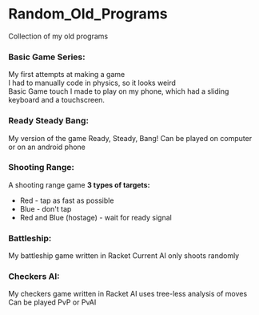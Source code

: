 # Random_Old_Programs
Collection of my old programs

### Basic Game Series:
  My first attempts at making a game  
  I had to manually code in physics, so it looks weird  
  Basic Game touch I made to play on my phone, which had a sliding keyboard and a touchscreen.  
  
### Ready Steady Bang:
  My version of the game Ready, Steady, Bang!
  Can be played on computer or on an android phone

### Shooting Range:
A shooting range game
**3 types of targets:**
* Red - tap as fast as possible
* Blue - don't tap
* Red and Blue (hostage) - wait for ready signal

### Battleship:
   My battleship game written in Racket
   Current AI only shoots randomly

### Checkers AI:
  My checkers game written in Racket
  AI uses tree-less analysis of moves
  Can be played PvP or PvAI
